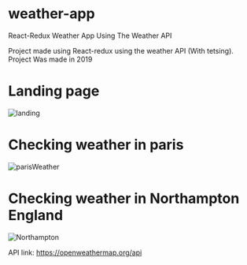 # weather-app
React-Redux Weather App Using The Weather API

Project made using React-redux using the weather API (With tetsing). Project Was made in 2019

# Landing page
![landing](https://user-images.githubusercontent.com/16756025/95520685-c301a300-09bf-11eb-8b7b-f24a7a7a3f8d.png)
# Checking weather in paris
![parisWeather](https://user-images.githubusercontent.com/16756025/95520860-24c20d00-09c0-11eb-8f02-8ae1486618f2.png)
# Checking weather in Northampton England
![Northampton](https://user-images.githubusercontent.com/16756025/95520878-2b508480-09c0-11eb-879a-8a29a823ab22.png)

API link: https://openweathermap.org/api
